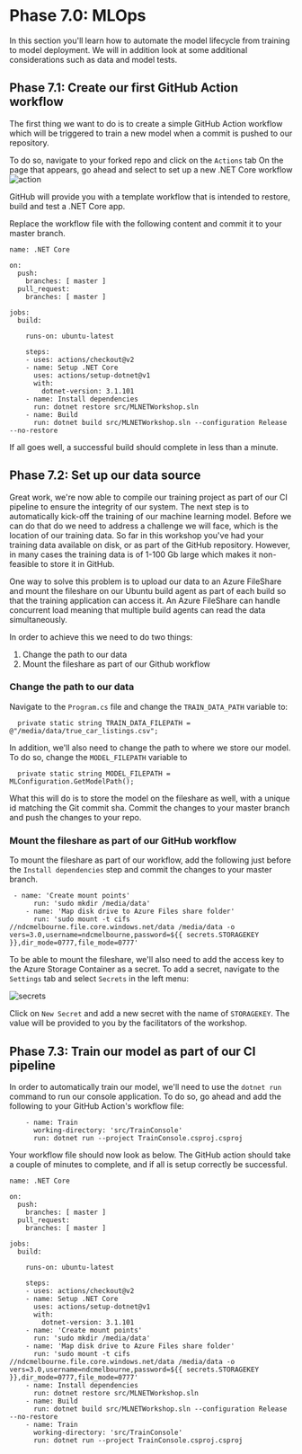 # Phase 7.0: MLOps

In this section you'll learn how to automate the model lifecycle from training to model deployment. 
We will in addition look at some additional considerations such as data and model tests.

## Phase 7.1: Create our first GitHub Action workflow
The first thing we want to do is to create a simple GitHub Action workflow which will be triggered to train a new model when a commit is pushed to our repository.

To do so, navigate to your forked repo and click on the `Actions` tab
On the page that appears, go ahead and select to set up a new .NET Core workflow
![action](https://github.com/aslotte/mlnet-workshop/blob/master/labs/media/action-dotnet-core-workflow.PNG)

GitHub will provide you with a template workflow that is intended to restore, build and test a .NET Core app. 

Replace the workflow file with the following content and commit it to your master branch.

```
name: .NET Core

on:
  push:
    branches: [ master ]
  pull_request:
    branches: [ master ]
  
jobs:
  build:

    runs-on: ubuntu-latest

    steps:        
    - uses: actions/checkout@v2
    - name: Setup .NET Core
      uses: actions/setup-dotnet@v1
      with:
        dotnet-version: 3.1.101   
    - name: Install dependencies
      run: dotnet restore src/MLNETWorkshop.sln
    - name: Build
      run: dotnet build src/MLNETWorkshop.sln --configuration Release --no-restore
``` 

If all goes well, a successful build should complete in less than a minute.

## Phase 7.2: Set up our data source
Great work, we're now able to compile our training project as part of our CI pipeline to ensure the integrity of our system. The next step is to automatically kick-off the training of our machine learning model. Before we can do that do we need to address a challenge we will face, which is the location of our training data. So far in this workshop you've had your training data available on disk, or as part of the GitHub repository. However, in many cases the training data is of 1-100 Gb large which makes it non-feasible to store it in GitHub. 

One way to solve this problem is to upload our data to an Azure FileShare and mount the fileshare on our Ubuntu build agent as part of each build so that the training application can access it. An Azure FileShare can handle concurrent load meaning that multiple build agents can read the data simultaneously. 

In order to achieve this we need to do two things:
1) Change the path to our data
2) Mount the fileshare as part of our Github workflow

### Change the path to our data
Navigate to the `Program.cs` file and change the `TRAIN_DATA_PATH` variable to:
```
  private static string TRAIN_DATA_FILEPATH = @"/media/data/true_car_listings.csv";
```

In addition, we'll also need to change the path to where we store our model. To do so, change the `MODEL_FILEPATH` variable to
```
  private static string MODEL_FILEPATH = MLConfiguration.GetModelPath();
```

What this will do is to store the model on the fileshare as well, with a unique id matching the Git commit sha.
Commit the changes to your master branch and push the changes to your repo.

### Mount the fileshare as part of our GitHub workflow
To mount the fileshare as part of our workflow, add the following just before the `Install dependencies` step and commit the changes to your master branch.
```
 - name: 'Create mount points'
      run: 'sudo mkdir /media/data'
    - name: 'Map disk drive to Azure Files share folder'
      run: 'sudo mount -t cifs //ndcmelbourne.file.core.windows.net/data /media/data -o vers=3.0,username=ndcmelbourne,password=${{ secrets.STORAGEKEY }},dir_mode=0777,file_mode=0777'
```

To be able to mount the fileshare, we'll also need to add the access key to the Azure Storage Container as a secret.
To add a secret, navigate to the `Settings` tab and select `Secrets` in the left menu:

![secrets](https://github.com/aslotte/mlnet-workshop/blob/master/labs/media/secrets.PNG)

Click on `New Secret` and add a new secret with the name of `STORAGEKEY`. The value will be provided to you by the facilitators of the workshop.

## Phase 7.3: Train our model as part of our CI pipeline
In order to automatically train our model, we'll need to use the `dotnet run` command to run our console application.
To do so, go ahead and add the following to your GitHub Action's workflow file:
```
    - name: Train
      working-directory: 'src/TrainConsole'
      run: dotnet run --project TrainConsole.csproj.csproj
```

Your workflow file should now look as below. The GitHub action should take a couple of minutes to complete, and if all is setup correctly be successful. 

```
name: .NET Core

on:
  push:
    branches: [ master ]
  pull_request:
    branches: [ master ]
  
jobs:
  build:

    runs-on: ubuntu-latest

    steps:        
    - uses: actions/checkout@v2
    - name: Setup .NET Core
      uses: actions/setup-dotnet@v1
      with:
        dotnet-version: 3.1.101   
    - name: 'Create mount points'
      run: 'sudo mkdir /media/data'
    - name: 'Map disk drive to Azure Files share folder'
      run: 'sudo mount -t cifs //ndcmelbourne.file.core.windows.net/data /media/data -o vers=3.0,username=ndcmelbourne,password=${{ secrets.STORAGEKEY }},dir_mode=0777,file_mode=0777'
    - name: Install dependencies
      run: dotnet restore src/MLNETWorkshop.sln
    - name: Build
      run: dotnet build src/MLNETWorkshop.sln --configuration Release --no-restore
    - name: Train
      working-directory: 'src/TrainConsole'
      run: dotnet run --project TrainConsole.csproj.csproj 
```

